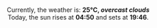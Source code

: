 <p  align="center"><br/>Currently, the weather is: <b> 25°C, <i>overcast clouds</i></b></br>Today, the sun rises at <b>04:50</b> and sets at <b>19:46</b>.</p>
